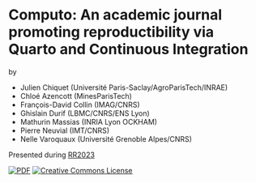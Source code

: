 #  Computo: An academic journal promoting reproductibility via Quarto and Continuous Integration

by 

- Julien Chiquet (Université Paris-Saclay/AgroParisTech/INRAE)
- Chloé Azencott (MinesParisTech)
- François-David Collin (IMAG/CNRS)
- Ghislain Durif (LBMC/CNRS/ENS Lyon)
- Mathurin Massias (INRIA Lyon OCKHAM)
- Pierre Neuvial (IMT/CNRS)
- Nelle Varoquaux (Université Grenoble Alpes/CNRS)

Presented during [RR2023](https://rr2023.sciencesconf.org/)

[![PDF](https://img.shields.io/badge/article-PDF-034E79)](https://rr2023.sciencesconf.org/464637/document)
[![Creative Commons License](https://i.creativecommons.org/l/by/4.0/80x15.png)](http://creativecommons.org/licenses/by/4.0/)
